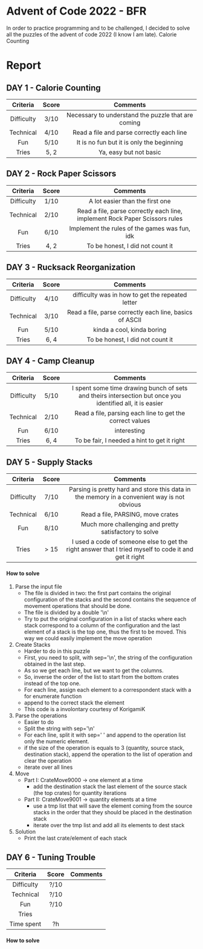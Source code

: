 # Advent of Code 2022 - BFR

In order to practice programming and to be challenged, I decided to solve all the puzzles of the advent of code 2022 (I know I am late). 
Calorie Counting
# Report

## DAY 1 - Calorie Counting 

| Criteria | Score | Comments |
| :---: | :---: | :---: |
| Difficulty | 3/10 | Necessary to understand the puzzle that are coming|
| Technical | 4/10 | Read a file and parse correctly each line|
| Fun | 5/10 | It is no fun but it is only the beginning|
| Tries | 5, 2 | Ya, easy but not basic |

## DAY 2 - Rock Paper Scissors

| Criteria | Score | Comments |
| :---: | :---: | :---: |
| Difficulty | 1/10 | A lot easier than the first one|
| Technical | 2/10 | Read a file, parse correctly each line, implement Rock Paper Scissors rules|
| Fun | 6/10 | Implement the rules of the games was fun, idk |
| Tries | 4, 2 | To be honest, I did not count it |

## DAY 3 - Rucksack Reorganization

| Criteria | Score | Comments |
| :---: | :---: | :---: |
| Difficulty | 4/10 | difficulty was in how to get the repeated letter |
| Technical | 3/10 | Read a file, parse correctly each line, basics of ASCII|
| Fun | 5/10 | kinda a cool, kinda boring |
| Tries | 6, 4 | To be honest, I did not count it |

## DAY 4 - Camp Cleanup

| Criteria | Score | Comments |
| :---: | :---: | :---: |
| Difficulty | 5/10 | I spent some time drawing bunch of sets and theirs intersection but once you identified all, it is easier |
| Technical | 2/10 | Read a file, parsing each line to get the correct values|
| Fun | 6/10 | interesting |
| Tries | 6, 4 | To be fair, I needed a hint to get it right |

## DAY 5 - Supply Stacks

| Criteria | Score | Comments |
| :---: | :---: | :---: |
| Difficulty | 7/10 | Parsing is pretty hard and store this data in the memory in a convenient way is not obvious |
| Technical | 6/10 | Read a file, PARSING, move crates|
| Fun | 8/10 | Much more challenging and pretty satisfactory to solve |
| Tries | > 15 | I used a code of someone else to get the right answer that I tried myself to code it and get it right |

#### How to solve

1. Parse the input file
   - The file is divided in two: the first part contains the original configuration of the stacks and the second contains the sequence of movement operations that should be done.
   - The file is divided by a double '\n'
   - Try to put the original configuration in a list of stacks where each stack correspond to a column of the configuration and the last element of a stack is the top one, thus the first to be moved. This way we could easily implement the move operation
2. Create Stacks
    - Harder to do in this puzzle
    - First, you need to split, with sep='\n', the string of the configuration obtained in the last step.
    - As so we get each line, but we want to get the columns. 
    - So, inverse the order of the list to start from the bottom crates instead of the top one.
    - For each line, assign each element to a correspondent stack with a for enumerate function
    - append to the correct stack the element
    - This code is a involontary courtesy of KorigamiK
3. Parse the operations
   - Easier to do
   - Split the string with sep='\n' 
   - For each line, split it with sep=' ' and append to the operation list only the numeric element.
   - if the size of the operation is equals to 3 (quantity, source stack, destination stack), append the operation to the list of operation and clear the operation
   - iterate over all lines
4. Move
   - Part I: CrateMove9000 -> one element at a time
     - add the destination stack the last element of the source stack (the top crates) for quantity iterations
   - Part II: CrateMove9001 -> quantity elements at a time
     - use a tmp list that will save the element coming from the source stacks in the order that they should be placed in the destination stack
     - iterate over the tmp list and add all its elements to dest stack
5. Solution
    - Print the last crate/element of each stack

## DAY 6 - Tuning Trouble

| Criteria | Score | Comments |
| :---: | :---: | :---: |
| Difficulty | ?/10 | |
| Technical | ?/10 | |
| Fun | ?/10 | |
| Tries |  |  |
| Time spent | ?h| |

#### How to solve

